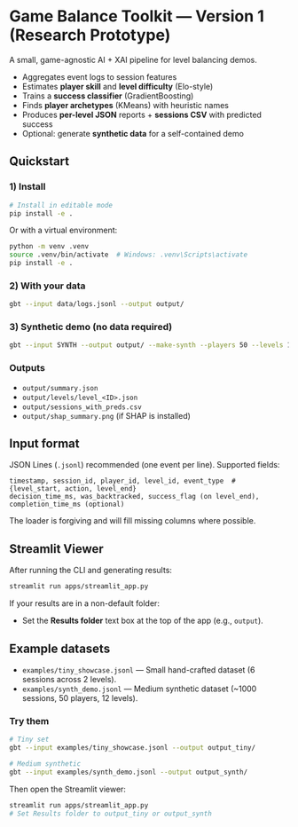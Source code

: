 # Game Balance Toolkit — Version 1 (Research Prototype)

A small, game-agnostic AI + XAI pipeline for level balancing demos.
- Aggregates event logs to session features
- Estimates **player skill** and **level difficulty** (Elo-style)
- Trains a **success classifier** (GradientBoosting)
- Finds **player archetypes** (KMeans) with heuristic names
- Produces **per-level JSON** reports + **sessions CSV** with predicted success
- Optional: generate **synthetic data** for a self-contained demo

## Quickstart

### 1) Install
```bash
# Install in editable mode
pip install -e .
```

Or with a virtual environment:
```bash
python -m venv .venv
source .venv/bin/activate  # Windows: .venv\Scripts\activate
pip install -e .
```

### 2) With your data
```bash
gbt --input data/logs.jsonl --output output/
```

### 3) Synthetic demo (no data required)
```bash
gbt --input SYNTH --output output/ --make-synth --players 50 --levels 12 --sessions 1000
```

### Outputs
- `output/summary.json`
- `output/levels/level_<ID>.json`
- `output/sessions_with_preds.csv`
- `output/shap_summary.png` (if SHAP is installed)

## Input format
JSON Lines (`.jsonl`) recommended (one event per line). Supported fields:
```
timestamp, session_id, player_id, level_id, event_type  # {level_start, action, level_end}
decision_time_ms, was_backtracked, success_flag (on level_end), completion_time_ms (optional)
```
The loader is forgiving and will fill missing columns where possible.


## Streamlit Viewer

After running the CLI and generating results:

```bash
streamlit run apps/streamlit_app.py
```

If your results are in a non-default folder:
- Set the **Results folder** text box at the top of the app (e.g., `output`).

## Example datasets

- `examples/tiny_showcase.jsonl` — Small hand-crafted dataset (6 sessions across 2 levels).
- `examples/synth_demo.jsonl` — Medium synthetic dataset (~1000 sessions, 50 players, 12 levels).

### Try them
```bash
# Tiny set
gbt --input examples/tiny_showcase.jsonl --output output_tiny/

# Medium synthetic
gbt --input examples/synth_demo.jsonl --output output_synth/
```

Then open the Streamlit viewer:
```bash
streamlit run apps/streamlit_app.py
# Set Results folder to output_tiny or output_synth
```
